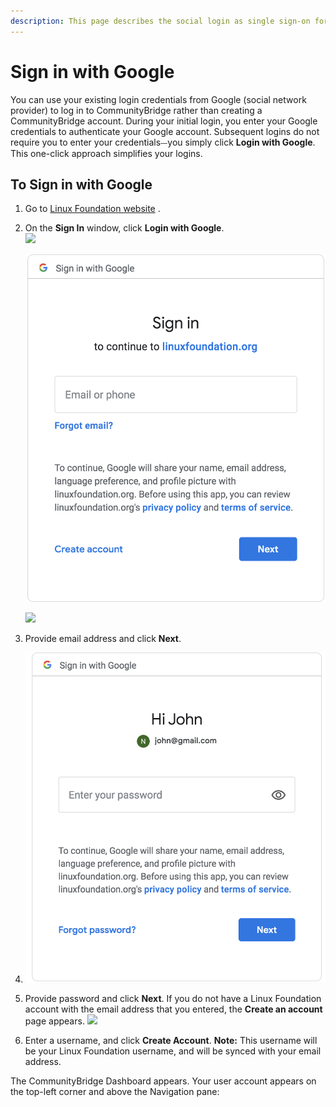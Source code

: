 ```yaml
---
description: This page describes the social login as single sign-on for end users.
---
```


# Sign in with Google

You can use your existing login credentials from Google \(social network provider\) to log in to CommunityBridge rather than creating a CommunityBridge account. During your initial login, you enter your Google credentials to authenticate your Google account. Subsequent logins do not require you to enter your credentials⏤you simply click **Login with Google**. This one-click approach simplifies your logins.

## To Sign in with Google  <a id="to-log-in-with-google"></a>

1. Go to [Linux Foundation website](https://lfx.platform.linuxfoundation.org/) .
2. On the **Sign In** window, click **Login with Google**.  
    ![](https://firebasestorage.googleapis.com/v0/b/gitbook-28427.appspot.com/o/assets%2F-LuGl2w4LzPpYJ8jx5ae%2F-M4N5Ixsz6n_niWmmhI0%2F-M4N9puD1YoZRwg4m7zV%2Flogin%20with%20google.png?alt=media&token=911c76cf-1563-4d40-8c65-ab4d37ac70aa)

   ![Create Account](../../.gitbook/assets/screen-shot-2020-05-04-at-7.15.44-pm.png)

   ​![](https://firebasestorage.googleapis.com/v0/b/gitbook-28427.appspot.com/o/assets%2F-LuGl2w4LzPpYJ8jx5ae%2F-M4N5Ixsz6n_niWmmhI0%2F-M4NA0l6pGaStfjaUJvp%2Fsign%20in%20to%20google.png?alt=media&token=f8a7caaa-00b8-4faa-9acc-f565365823a8)

3. Provide email address and click **Next**.
4.   ![Create Account](../../.gitbook/assets/screen-shot-2020-05-04-at-7.17.41-pm.png)

5. Provide password and click **Next**. If you do not have a Linux Foundation account with the email address that you entered, the **Create an account** page appears. ![](https://firebasestorage.googleapis.com/v0/b/gitbook-28427.appspot.com/o/assets%2F-LuGl2w4LzPpYJ8jx5ae%2F-M4N5Ixsz6n_niWmmhI0%2F-M4NACUStDcTiRGz08oD%2Fcreate%20an%20account%20username.png?alt=media&token=d5eaf448-1cc1-4c9e-a00f-0e56f41ff3d8)
6. Enter a username, and click **Create Account**. **Note:** This username will be your Linux Foundation username, and will be synced with your email address.

The CommunityBridge Dashboard appears. Your user account appears on the top-left corner and above the Navigation pane:

​

